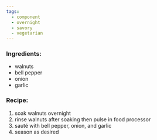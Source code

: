 ```yaml
---
tags:
  - component
  - overnight
  - savory
  - vegetarian
---
```

### Ingredients:
- walnuts
- bell pepper
- onion
- garlic

### Recipe:
1. soak walnuts overnight
2. rinse walnuts after soaking then pulse in food processor
3. sauté with bell pepper, onion, and garlic
4. season as desired